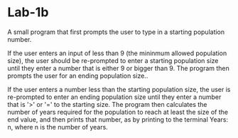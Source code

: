# Lab-1b
 
A small program that first prompts the user to type in a starting population number.

If the user enters an input of less than 9 (the mininmum allowed population size),
the user should be re-prompted to enter a starting population size until they enter a number that is either 9 or bigger than 9.
The program then prompts the user for an ending population size..

If the user enters a number less than the starting population size,
the user is re-prompted to enter an ending population size until they enter a number that is '>' or '=' to the starting size.
The program then calculates the number of years required for the population to reach at least the size of the end value,
and then prints that number, as by printing to the terminal Years: n, where n is the number of years.
